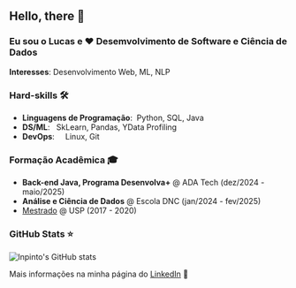 ## Hello, there 👋


### Eu sou o Lucas e ❤️ Desemvolvimento de Software e Ciência de Dados

**Interesses**: Desenvolvimento Web, ML, NLP

<!-- **Curriculum Vitae**: [cv.pdf](https://github.com/dayyass/dayyass/blob/main/cv.pdf) -->

### Hard-skills 🛠️
- **Linguagens de Programação**:&nbsp;         Python, SQL, Java
- **DS/ML**:&nbsp;&nbsp;                     SkLearn, Pandas, YData Profiling
- **DevOps**:&nbsp;&nbsp;&nbsp;&nbsp;      Linux, Git
  <!-- - **Big Data**: &nbsp;&nbsp;&nbsp;&nbsp;&nbsp; Hadoop, Spark -->

<!-- ### Work experience 👔
| Job Position                  | Company                    | Field                         | Work Period       |
| ----------------------------- | -------------------------- | ----------------------------- | ----------------- |
| **Head of AI Transformation** | **Social Discovery Group** | **LLM, Conversational AI**    | **2024-05 — now** |
| Research Scientist Lead       | SberDevices                | LLM, GigaChat                 | 2023-04 — 2024-05 |
| NLP Team Lead                 | SberDevices                | Search, Information Retrieval | 2022-10 — 2023-04 |
| NLP Tech Lead                 | Sber AI Lab                | NLP, MLOps, Mentoring         | 2021-05 — 2022-10 |
| Senior NLP Engineer           | Tinkoff AI Lab             | Virtual Assistant "Oleg"      | 2021-02 — 2021-04 |
| Middle NLP Engineer           | MTS AI Lab                 | NER with Pseudo-Labeling      | 2020-05 — 2021-02 |
| Junior Data Scientist         | Sberbank                   | ML with Tabular Data, CV      | 2018-07 — 2020-05 |-->

### Formação Acadêmica 🎓
- **Back-end Java, Programa Desenvolva+** @ ADA Tech (dez/2024 - maio/2025)
- **Análise e Ciência de Dados** @ Escola DNC (jan/2024 - fev/2025)
- [Mestrado](https://www.teses.usp.br/teses/disponiveis/8/8143/tde-29092020-182737/pt-br.php#referencias) @ USP (2017 - 2020)

<!--- ### Projects 🐾


### Public talks 🗣


### Certifications 📜

### Conference participation 📈
- IX International Scientific and Practical [Conference](https://it-mm.rea.ru/eng) named after A.I. Kitov "Information Technologies and Mathematical Methods in Economics and Management"
- Deep and Machine Learning methods for document clustering and classification [tutorial](https://indico-hlit.jinr.ru/event/146/overview) in frames of The XXIII International Scientific [Conference](https://indico.jinr.ru/event/756) of Young Scientists and Specialists (AYSS-2019)  

### Hackathon participation 💻


### Achievements 🏆 -->


### GitHub Stats ⭐
![lnpinto's GitHub stats](https://github-readme-stats.vercel.app/api?username=lnpinto&hide=stars,issues&show_icons=true&theme=dracula)

Mais informações na minha página do [LinkedIn](https://www.linkedin.com/in/lucas-n-pinto/) 🚀
